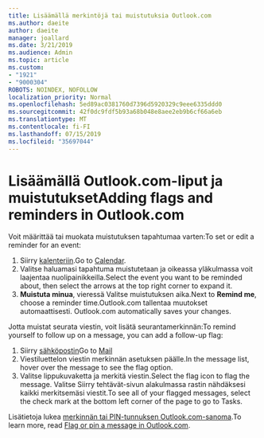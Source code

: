 ```yaml
---
title: Lisäämällä merkintöjä tai muistutuksia Outlook.com
ms.author: daeite
author: daeite
manager: joallard
ms.date: 3/21/2019
ms.audience: Admin
ms.topic: article
ms.custom:
- "1921"
- "9000304"
ROBOTS: NOINDEX, NOFOLLOW
localization_priority: Normal
ms.openlocfilehash: 5ed89ac0381760d7396d5920329c9eee6335ddd0
ms.sourcegitcommit: 42f0dc9fdf5b93a68b048e8aee2eb9b6cf66a6eb
ms.translationtype: MT
ms.contentlocale: fi-FI
ms.lasthandoff: 07/15/2019
ms.locfileid: "35697044"
---
```

# <a name="adding-flags-and-reminders-in-outlookcom"></a><span data-ttu-id="62703-102">Lisäämällä Outlook.com-liput ja muistutukset</span><span class="sxs-lookup"><span data-stu-id="62703-102">Adding flags and reminders in Outlook.com</span></span>

<span data-ttu-id="62703-103">Voit määrittää tai muokata muistutuksen tapahtumaa varten:</span><span class="sxs-lookup"><span data-stu-id="62703-103">To set or edit a reminder for an event:</span></span>

1. <span data-ttu-id="62703-104">Siirry [kalenteriin](https://outlook.live.com/calendar/).</span><span class="sxs-lookup"><span data-stu-id="62703-104">Go to [Calendar](https://outlook.live.com/calendar/).</span></span>
1. <span data-ttu-id="62703-105">Valitse haluamasi tapahtuma muistutetaan ja oikeassa yläkulmassa voit laajentaa nuolipainikkeilla.</span><span class="sxs-lookup"><span data-stu-id="62703-105">Select the event you want to be reminded about, then select the arrows at the top right corner to expand it.</span></span>
1. <span data-ttu-id="62703-106">**Muistuta minua**, vieressä Valitse muistutuksen aika.</span><span class="sxs-lookup"><span data-stu-id="62703-106">Next to **Remind me**, choose a reminder time.</span></span><span data-ttu-id="62703-107">Outlook.com tallentaa muutokset automaattisesti.</span><span class="sxs-lookup"><span data-stu-id="62703-107"> Outlook.com automatically saves your changes.</span></span>

<span data-ttu-id="62703-108">Jotta muistat seurata viestin, voit lisätä seurantamerkinnän:</span><span class="sxs-lookup"><span data-stu-id="62703-108">To remind yourself to follow up on a message, you can add a follow-up flag:</span></span>

1. <span data-ttu-id="62703-109">Siirry [sähköpostin](https://outlook.live.com/mail/)</span><span class="sxs-lookup"><span data-stu-id="62703-109">Go to [Mail](https://outlook.live.com/mail/)</span></span>
1. <span data-ttu-id="62703-110">Viestiluettelon viestin merkinnän asetuksen päälle.</span><span class="sxs-lookup"><span data-stu-id="62703-110">In the message list, hover over the message to see the flag option.</span></span>
1. <span data-ttu-id="62703-111">Valitse lippukuvaketta ja merkitä viestin.</span><span class="sxs-lookup"><span data-stu-id="62703-111">Select the flag icon to flag the message.</span></span> <span data-ttu-id="62703-112">Valitse Siirry tehtävät-sivun alakulmassa rastin nähdäksesi kaikki merkitsemäsi viestit.</span><span class="sxs-lookup"><span data-stu-id="62703-112">To see all of your flagged messages, select the check mark at the bottom left corner of the page to go to Tasks.</span></span>
 
<span data-ttu-id="62703-113">Lisätietoja lukea [merkinnän tai PIN-tunnuksen Outlook.com-sanoma](https://support.office.com/article/8e911e69-30d6-4cc8-8c71-a1163560618a?wt.mc_id=Office_Outlook_com_Alchemy).</span><span class="sxs-lookup"><span data-stu-id="62703-113">To learn more, read [Flag or pin a message in Outlook.com](https://support.office.com/article/8e911e69-30d6-4cc8-8c71-a1163560618a?wt.mc_id=Office_Outlook_com_Alchemy).</span></span>
